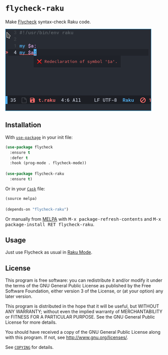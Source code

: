 `flycheck-raku`
================

Make [Flycheck][] syntax-check Raku code.

![Emacs screenshot with flycheck-raku](flycheck-raku-screenshot.png)

Installation
------------

With [`use-package`][use-package] in your init file:

```el
(use-package flycheck
  :ensure t
  :defer t
  :hook (prog-mode . flycheck-mode))

(use-package flycheck-raku
  :ensure t)
```

Or in your [`Cask`][cask] file:

```cl
(source melpa)

(depends-on "flycheck-raku")
```

Or manually from [MELPA][] with <kbd>M-x package-refresh-contents</kbd>
and <kbd>M-x package-install RET flycheck-raku</kbd>.

Usage
-----

Just use Flycheck as usual in [Raku Mode][raku-mode].

License
-------

This program is free software: you can redistribute it and/or modify it under
the terms of the GNU General Public License as published by the Free Software
Foundation, either version 3 of the License, or (at your option) any later
version.

This program is distributed in the hope that it will be useful, but WITHOUT ANY
WARRANTY; without even the implied warranty of MERCHANTABILITY or FITNESS FOR A
PARTICULAR PURPOSE.  See the GNU General Public License for more details.

You should have received a copy of the GNU General Public License along with
this program.  If not, see http://www.gnu.org/licenses/.

See [`COPYING`][copying] for details.

[Flycheck]: https://github.com/flycheck/flycheck
[use-package]: https://github.com/jwiegley/use-package
[Cask]: https://github.com/cask/cask
[MELPA]: http://melpa.milkbox.net
[ORIGCOPYING]: https://github.com/hinrik/flycheck-perl6/blob/master/COPYING
[COPYING]: https://github.com/widefox/flycheck-raku/blob/master/COPYING
[raku-mode]: https://github.com/Raku/raku-mode
